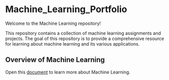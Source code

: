 # Machine_Learning_Portfolio
Welcome to the Machine Learning repository!

This repository contains a collection of machine learning assignments and projects. The goal of this repository is to provide a comprehensive resource for learning about machine learning and its various applications.

## Overview of Machine Learning
Open this [document](Overview_of_ML.pdf) to learn more about Machine Learning.
